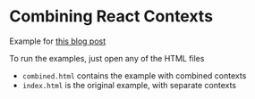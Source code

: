 # Combining React Contexts

Example for [this blog post](https://sohamkamani.com/blog/react/2018-07-26-combining-react-context/)

To run the examples, just open any of the HTML files

- `combined.html` contains the example with combined contexts
- `index.html` is the original example, with separate contexts